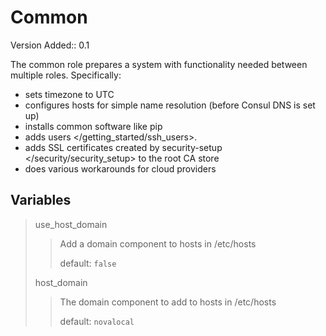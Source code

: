 Common
======

Version Added:: 0.1

The common role prepares a system with functionality needed between
multiple roles. Specifically:

-   sets timezone to UTC
-   configures hosts for simple name resolution (before Consul DNS is
    set up)
-   installs common software like pip
-   adds users &lt;/getting\_started/ssh\_users&gt;.
-   adds SSL certificates created by security-setup
    &lt;/security/security\_setup&gt; to the root CA store
-   does various workarounds for cloud providers

Variables
---------

> use\_host\_domain
>
> > Add a domain component to hosts in /etc/hosts
> >
> > default: `false`
>
> host\_domain
>
> > The domain component to add to hosts in /etc/hosts
> >
> > default: `novalocal`
